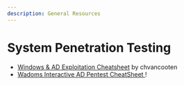 ```yaml
---
description: General Resources
---
```


# System Penetration Testing

* [Windows & AD Exploitation Cheatsheet](https://casvancooten.com/posts/2020/11/windows-active-directory-exploitation-cheat-sheet-and-command-reference/) by chvancooten
* [Wadoms Interactive AD Pentest CheatSheet ](https://wadcoms.github.io/)!
